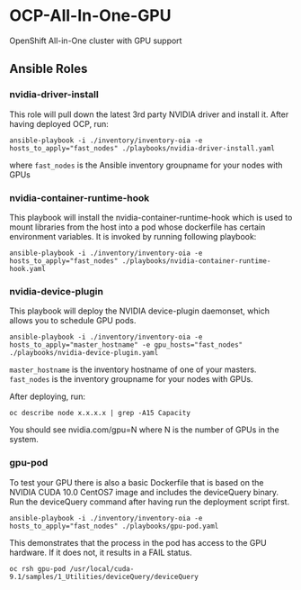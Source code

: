 # OCP-All-In-One-GPU
OpenShift All-in-One cluster with GPU support

## Ansible Roles

### nvidia-driver-install
This role will pull down the latest 3rd party NVIDIA driver and install it.
After having deployed OCP, run:
```
ansible-playbook -i ./inventory/inventory-oia -e hosts_to_apply="fast_nodes" ./playbooks/nvidia-driver-install.yaml
```
where `fast_nodes` is the Ansible inventory groupname for your nodes with GPUs

### nvidia-container-runtime-hook
This playbook will install the nvidia-container-runtime-hook which is used to
mount libraries from the host into a pod whose dockerfile has certain
environment variables. It is invoked by running following playbook:
```
ansible-playbook -i ./inventory/inventory-oia -e hosts_to_apply="fast_nodes" ./playbooks/nvidia-container-runtime-hook.yaml
```

### nvidia-device-plugin
This playbook will deploy the NVIDIA device-plugin daemonset, which allows you to schedule GPU pods. 
```
ansible-playbook -i ./inventory/inventory-oia -e hosts_to_apply="master_hostname" -e gpu_hosts="fast_nodes" ./playbooks/nvidia-device-plugin.yaml
```

`master_hostname` is the inventory hostname of one of your masters. `fast_nodes` is the inventory groupname for your nodes with GPUs.

After deploying, run:
```
oc describe node x.x.x.x | grep -A15 Capacity
```
You should see nvidia.com/gpu=N where N is the number of GPUs in the system.

### gpu-pod
To test your GPU there is also a basic Dockerfile that is based on the NVIDIA CUDA 10.0 CentOS7 image and includes the deviceQuery binary.
Run the deviceQuery command after having run the deployment script first.
```
ansible-playbook -i ./inventory/inventory-oia -e hosts_to_apply="fast_nodes" ./playbooks/gpu-pod.yaml
```

This demonstrates that the process in the pod has access to the GPU hardware.  If it does not, it results in a FAIL status.
```
oc rsh gpu-pod /usr/local/cuda-9.1/samples/1_Utilities/deviceQuery/deviceQuery
```
